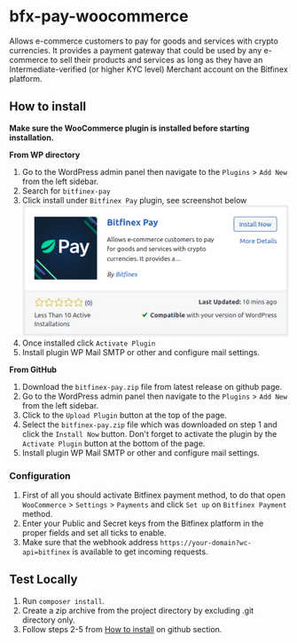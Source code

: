 # bfx-pay-woocommerce
Allows e-commerce customers to pay for goods and services with crypto currencies. It provides a payment gateway that could be used by any e-commerce to sell their products and services as long as they have an Intermediate-verified (or higher KYC level) Merchant account on the Bitfinex platform.

## How to install
**Make sure the WooCommerce plugin is installed before starting installation.**

**From WP directory**

1. Go to the WordPress admin panel then navigate to the `Plugins` > `Add New` from the left sidebar.
2. Search for `bitfinex-pay`
3. Click install under `Bitfinex Pay` plugin, see screenshot below
![bfx-pay-wp-directory](bfx-pay-wp-directory.png)
4. Once installed click `Activate Plugin`
5. Install plugin WP Mail SMTP or other and configure mail settings.

**From GitHub**

1. Download the `bitfinex-pay.zip` file from latest release on github page.
2. Go to the WordPress admin panel then navigate to the `Plugins` > `Add New` from the left sidebar.
3. Click to the `Upload Plugin` button at the top of the page.
4. Select the `bitfinex-pay.zip` file which was downloaded on step 1 and click the `Install Now` button. Don't forget to activate the plugin by the `Activate Plugin` button at the bottom of the page.
5. Install plugin WP Mail SMTP or other and configure mail settings.

### Configuration
1. First of all you should activate Bitfinex payment method, to do that open `WooCommerce` > `Settings` > `Payments` and click `Set up` on `Bitfinex Payment` method.
2. Enter your Public and Secret keys from the Bitfinex platform in the proper fields and set all ticks to enable.
3. Make sure that the webhook address `https://your-domain?wc-api=bitfinex` is available to get incoming requests.

## Test Locally
1. Run `composer install`.
2. Create a zip archive from the project directory by excluding .git directory only.
3. Follow steps 2-5 from [How to install](#how-to-install) on github section.
